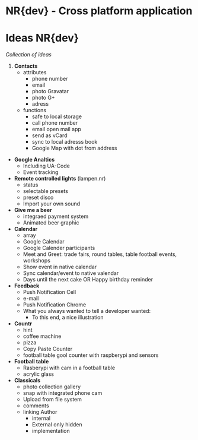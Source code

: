 NR{dev} - Cross platform application
====================================


# Ideas NR{dev}

_Collection of ideas_

1. **Contacts**
	- attributes
		- phone number
		- email
		- photo Gravatar
		- photo G+
		- adress
	- functions
		- safe to local storage
		- call phone number
		- email open mail app
		- send as vCard
		- sync to local adresss book
		- Google Map with dot from address
- **Google Analtics**
	- Including UA-Code
	- Event tracking
- **Remote controlled lights** (lampen.nr)
	- status
	- selectable presets
	- preset disco
	- Import your own sound
- **Give me a beer**
	- integraed payment system
	- Animated beer graphic
- **Calendar**
	- array
	- Google Calendar
	- Google Calender participants
	- Meet and Greet: trade fairs, round tables, table football events, workshops
	- Show event in native calendar
	- Sync calendar/event to native valendar
	- Days until the next cake OR Happy birthday reminder
- **Feedback**
	- Push Notification Cell
	- e-mail
	- Push Notification Chrome
	- What you always wanted to tell a developer wanted:
		- To this end, a nice illustration
- **Countr**
	- hint
	- coffee machine
	- pizza
	- Copy Paste Counter
	- football table gool counter with raspberypi and sensors
- **Football table**
	- Rasberypi with cam in a football table
	- acrylic glass
- **Classicals**
	- photo collection gallery
	- snap with integrated phone cam
	- Upload from file system
	- comments
	- linking Author
		- internal
		- External only hidden
		- implementation
